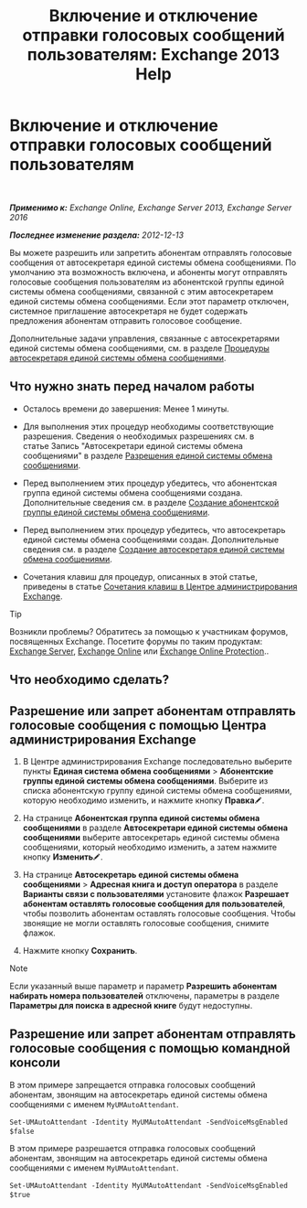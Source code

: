 ﻿---
title: 'Включение и отключение отправки голосовых сообщений пользователям: Exchange 2013 Help'
TOCTitle: Включение и отключение отправки голосовых сообщений пользователям
ms:assetid: faa300d8-2534-40db-8ef9-428be8bb7934
ms:mtpsurl: https://technet.microsoft.com/ru-ru/library/Dd351277(v=EXCHG.150)
ms:contentKeyID: 52059244
ms.date: 05/22/2018
mtps_version: v=EXCHG.150
ms.translationtype: MT
---

# Включение и отключение отправки голосовых сообщений пользователям

 

_**Применимо к:** Exchange Online, Exchange Server 2013, Exchange Server 2016_

_**Последнее изменение раздела:** 2012-12-13_

Вы можете разрешить или запретить абонентам отправлять голосовые сообщения от автосекретаря единой системы обмена сообщениями. По умолчанию эта возможность включена, и абоненты могут отправлять голосовые сообщения пользователям из абонентской группы единой системы обмена сообщениями, связанной с этим автосекретарем единой системы обмена сообщениями. Если этот параметр отключен, системное приглашение автосекретаря не будет содержать предложения абонентам отправить голосовое сообщение.

Дополнительные задачи управления, связанные с автосекретарями единой системы обмена сообщениями, см. в разделе [Процедуры автосекретаря единой системы обмена сообщениями](um-auto-attendant-procedures-exchange-2013-help.md).

## Что нужно знать перед началом работы

  - Осталось времени до завершения: Менее 1 минуты.

  - Для выполнения этих процедур необходимы соответствующие разрешения. Сведения о необходимых разрешениях см. в статье Запись "Автосекретари единой системы обмена сообщениями" в разделе [Разрешения единой системы обмена сообщениями](unified-messaging-permissions-exchange-2013-help.md).

  - Перед выполнением этих процедур убедитесь, что абонентская группа единой системы обмена сообщениями создана. Дополнительные сведения см. в разделе [Создание абонентской группы единой системы обмена сообщениями](create-a-um-dial-plan-exchange-2013-help.md).

  - Перед выполнением этих процедур убедитесь, что автосекретарь единой системы обмена сообщениями создан. Дополнительные сведения см. в разделе [Создание автосекретаря единой системы обмена сообщениями](create-a-um-auto-attendant-exchange-2013-help.md).

  - Сочетания клавиш для процедур, описанных в этой статье, приведены в статье [Сочетания клавиш в Центре администрирования Exchange](keyboard-shortcuts-in-the-exchange-admin-center-exchange-online-protection-help.md).

> [!TIP]  
> Возникли проблемы? Обратитесь за помощью к участникам форумов, посвященных Exchange. Посетите форумы по таким продуктам: <a href="https://go.microsoft.com/fwlink/p/?linkid=60612">Exchange Server</a>, <a href="https://go.microsoft.com/fwlink/p/?linkid=267542">Exchange Online</a> или <a href="https://go.microsoft.com/fwlink/p/?linkid=285351">Exchange Online Protection</a>..


## Что необходимо сделать?

## Разрешение или запрет абонентам отправлять голосовые сообщения с помощью Центра администрирования Exchange

1.  В Центре администрирования Exchange последовательно выберите пункты **Единая система обмена сообщениями** \> **Абонентские группы единой системы обмена сообщениями**. Выберите из списка абонентскую группу единой системы обмена сообщениями, которую необходимо изменить, и нажмите кнопку **Правка**![Значок редактирования](images/Bb124582.6f53ccb2-1f13-4c02-bea0-30690e6ea71d(EXCHG.150).gif "Значок редактирования").

2.  На странице **Абонентская группа единой системы обмена сообщениями** в разделе **Автосекретари единой системы обмена сообщениями** выберите автосекретарь единой системы обмена сообщениями, который необходимо изменить, а затем нажмите кнопку **Изменить**![Значок редактирования](images/Bb124582.6f53ccb2-1f13-4c02-bea0-30690e6ea71d(EXCHG.150).gif "Значок редактирования").

3.  На странице **Автосекретарь единой системы обмена сообщениями** \> **Адресная книга и доступ оператора** в разделе **Варианты связи с пользователями** установите флажок **Разрешает абонентам оставлять голосовые сообщения для пользователей**, чтобы позволить абонентам оставлять голосовые сообщения. Чтобы звонящие не могли оставлять голосовые сообщения, снимите флажок.

4.  Нажмите кнопку **Сохранить**.

> [!NOTE]  
> Если указанный выше параметр и параметр <strong>Разрешить абонентам набирать номера пользователей</strong> отключены, параметры в разделе <strong>Параметры для поиска в адресной книге</strong> будут недоступны.


## Разрешение или запрет абонентам отправлять голосовые сообщения с помощью командной консоли

В этом примере запрещается отправка голосовых сообщений абонентам, звонящим на автосекретарь единой системы обмена сообщениями с именем `MyUMAutoAttendant`.

    Set-UMAutoAttendant -Identity MyUMAutoAttendant -SendVoiceMsgEnabled $false

В этом примере разрешается отправка голосовых сообщений абонентам, звонящим на автосекретарь единой системы обмена сообщениями с именем `MyUMAutoAttendant`.

    Set-UMAutoAttendant -Identity MyUMAutoAttendant -SendVoiceMsgEnabled $true


